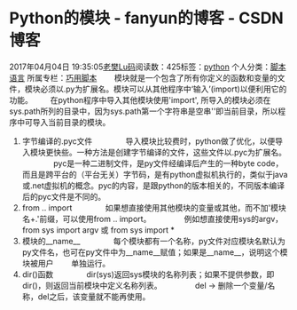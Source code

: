 # Python的模块 - fanyun的博客 - CSDN博客
2017年04月04日 19:35:05[老樊Lu码](https://me.csdn.net/fanyun_01)阅读数：425标签：[python](https://so.csdn.net/so/search/s.do?q=python&t=blog)
个人分类：[脚本语言](https://blog.csdn.net/fanyun_01/article/category/6838309)
所属专栏：[巧用脚本](https://blog.csdn.net/column/details/15130.html)
       模块就是一个包含了所有你定义的函数和变量的文件，模块必须以.py为扩展名。模块可以从其他程序中‘输入’(import)以便利用它的功能。
　　在python程序中导入其他模块使用'import', 所导入的模块必须在sys.path所列的目录中，因为sys.path第一个字符串是空串''即当前目录，所以程序中可导入当前目录的模块。
1. 字节编译的.pyc文件
　　　　导入模块比较费时，python做了优化，以便导入模块更快些。一种方法是创建字节编译的文件，这些文件以.pyc为扩展名。
　　　　pyc是一种二进制文件，是py文件经编译后产生的一种byte code，而且是跨平台的（平台无关）字节码，是有python虚拟机执行的，类似于java或.net虚拟机的概念。pyc的内容，是跟python的版本相关的，不同版本编译后的pyc文件是不同的。
2. from .. import
　　　　如果想直接使用其他模块的变量或其他，而不加'模块名+.'前缀，可以使用from .. import。
　　　　例如想直接使用sys的argv，from sys import argv 或 from sys import *
3. 模块的__name__
　　　　每个模块都有一个名称，py文件对应模块名默认为py文件名，也可在py文件中为__name__赋值；如果是__name__，说明这个模块被用户
　　单独运行。
4. dir()函数
　　　　dir(sys)返回sys模块的名称列表；如果不提供参数，即dir()，则返回当前模块中定义名称列表。
　　　　del -> 删除一个变量/名称，del之后，该变量就不能再使用。
